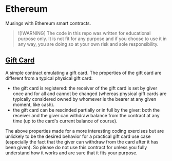 # Ethereum

Musings with Ethereum smart contracts.

> ![!WARNING]
> The code in this repo was written for educational purpose only. It
> is not fit for any purpose and if you choose to use it in any way,
> you are  doing so at your own risk and sole responsibility.

## [Gift Card](samples/contracts/GiftCard.sol)

A simple contract emulating a gift card. The properties of the gift
card are different from a typical physical gift card:
- the gift card is registered: the receiver of the gift card is set by
  giver once and for all and cannot be changed (whereas physical gift
  cards are typically considered owned by whomever is the bearer at any
  given moment, like cash).
- the gift card can be rescinded partially or in full by the giver:
  both the receiver and the giver can withdraw balance from the
  contract at any time (up to the card's current balance of
  course).

The above properties made for a more interesting coding exercises but
are unlickely to be the desired behavior for a practical gift card use
case (especially the fact that the giver can withdraw from the card
after it has been given). So please do not use this contract for
unless you fully understand how it works and are sure that it fits
your purpose.
